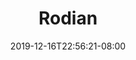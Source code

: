 ---
title: "Rodian"
date: 2019-12-16T22:56:21-08:00
draft: false
layout: race

stats:
  awareness:
    min: 1D+0
    max: 3D+2
  coordination:
    min: 2D+0
    max: 4D+2
  knowledge:
    min: 1D+0
    max: 3D+0
  physique:
    min: 1D+0
    max: 4D+1
  presence:
    min: 1D+0
    max: 3D+0
  reflexes:
    min: 2D+0
    max: 4D+2

special:

images:
 - https://vignette.wikia.nocookie.net/starwars/images/d/d3/Rodian_DICE.png/revision/latest?cb=20151106032702
 - https://vignette.wikia.nocookie.net/starwars/images/2/23/Rodian_NEGAS.jpg/revision/latest?cb=20061127015745
 - https://i.pinimg.com/originals/3d/39/1c/3d391cb5b7330a21303e7b812d23d73a.jpg
 - https://db4sgowjqfwig.cloudfront.net/assets/277664/KelkoRodianFringer.JPG?1388220608

---